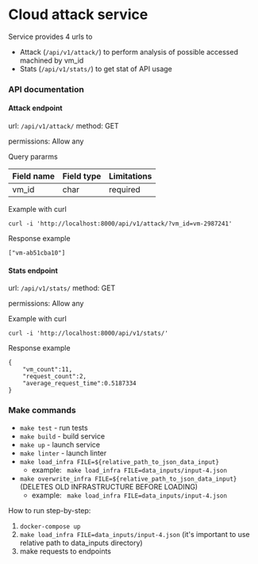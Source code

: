 # Cloud attack service

Service provides 4 urls to
* Attack (`/api/v1/attack/`) to perform analysis of possible accessed machined by vm_id
* Stats (`/api/v1/stats/`) to get stat of API usage

### API documentation
#### Attack endpoint
url: `/api/v1/attack/`
method: GET

permissions: Allow any

Query pararms

| Field name | Field type | Limitations                                         |
|------------|------------|-----------------------------------------------------|
| vm_id      | char       | required                                            |

Example with curl
```
curl -i 'http://localhost:8000/api/v1/attack/?vm_id=vm-2987241'
```

Response example
```
["vm-ab51cba10"]
```


#### Stats endpoint
url: `/api/v1/stats/`
method: GET

permissions: Allow any

Example with curl
```
curl -i 'http://localhost:8000/api/v1/stats/'
```

Response example
```
{
    "vm_count":11,
    "request_count":2,
    "average_request_time":0.5187334
}
```



### Make commands

* `make test` - run tests
* `make build` - build service
* `make up` - launch service
* `make linter` - launch linter
* `make load_infra FILE=${relative_path_to_json_data_input}`
  * example: ` make load_infra FILE=data_inputs/input-4.json`
* `make overwrite_infra FILE=${relative_path_to_json_data_input}` (DELETES OLD INFRASTRUCTURE BEFORE LOADING)
  * example: ` make load_infra FILE=data_inputs/input-4.json`



How to run step-by-step:

1. `docker-compose up` 
2. `make load_infra FILE=data_inputs/input-4.json` (it's important to use relative path to data_inputs directory)
3. make requests to endpoints
